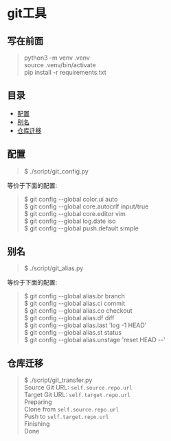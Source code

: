 # git工具

## 写在前面
> python3 -m venv .venv  
> source .venv/bin/activate  
> pip install -r requirements.txt  

## 目录
* [配置](#配置)
* [别名](#别名)
* [仓库迁移](#仓库迁移)

## 配置
> $ ./script/git_config.py

等价于下面的配置:  
> $ git config --global color.ui auto  
$ git config --global core.autocrlf input/true  
$ git config --global core.editor vim  
$ git config --global log.date iso  
$ git config --global push.default simple

## 别名
> $ ./script/git_alias.py

等价于下面的配置:  
> $ git config --global alias.br branch  
$ git config --global alias.ci commit  
$ git config --global alias.co checkout  
$ git config --global alias.df diff  
$ git config --global alias.last 'log -1 HEAD'  
$ git config --global alias.st status  
$ git config --global alias.unstage 'reset HEAD --'

## 仓库迁移
> $ ./script/git_transfer.py  
Source Git URL: `self.source.repo.url`  
Target Git URL: `self.target.repo.url`  
Preparing  
Clone from `self.source.repo.url`  
Push to `self.target.repo.url`  
Finishing  
Done
